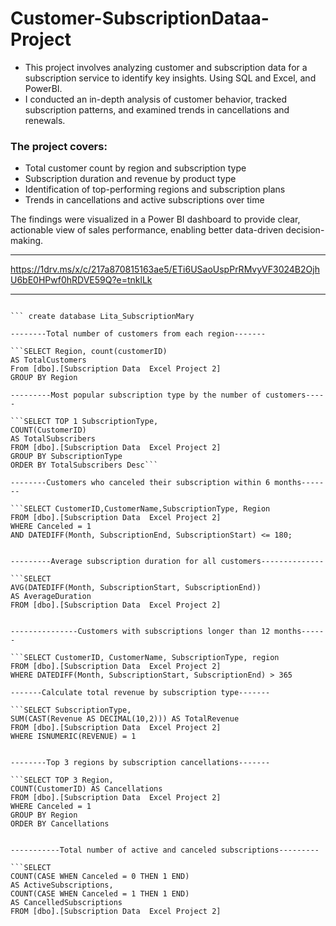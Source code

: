 # Customer-SubscriptionDataa-Project
* This project involves analyzing customer and subscription data for a subscription service to identify key insights. Using SQL and Excel, and PowerBI.
*  I conducted an in-depth analysis of customer behavior, tracked subscription patterns, and examined trends in cancellations and renewals.

  ### The project covers:
* Total customer count by region and subscription type
*  Subscription duration and revenue by product type
*  Identification of top-performing regions and subscription plans
*  Trends in cancellations and active subscriptions over time

The findings were visualized in a Power BI dashboard to provide clear, actionable view of sales performance, enabling better data-driven decision-making.


----
https://1drv.ms/x/c/217a870815163ae5/ETi6USaoUspPrRMvyVF3024B2OjhU6bE0HPwf0hRDVE59Q?e=tnklLk

----------
``` select * from [dbo].[Subscription Data  Excel Project 2]

``` create database Lita_SubscriptionMary

--------Total number of customers from each region-------

```SELECT Region, count(customerID)
AS TotalCustomers
From [dbo].[Subscription Data  Excel Project 2]
GROUP BY Region

---------Most popular subscription type by the number of customers-----

```SELECT TOP 1 SubscriptionType,
COUNT(CustomerID) 
AS TotalSubscribers
FROM [dbo].[Subscription Data  Excel Project 2]
GROUP BY SubscriptionType
ORDER BY TotalSubscribers Desc```

--------Customers who canceled their subscription within 6 months-------

```SELECT CustomerID,CustomerName,SubscriptionType, Region
FROM [dbo].[Subscription Data  Excel Project 2]
WHERE Canceled = 1 
AND DATEDIFF(Month, SubscriptionEnd, SubscriptionStart) <= 180;


---------Average subscription duration for all customers--------------

```SELECT
AVG(DATEDIFF(Month, SubscriptionStart, SubscriptionEnd))
AS AverageDuration 
FROM [dbo].[Subscription Data  Excel Project 2]


---------------Customers with subscriptions longer than 12 months------

```SELECT CustomerID, CustomerName, SubscriptionType, region
FROM [dbo].[Subscription Data  Excel Project 2]
WHERE DATEDIFF(Month, SubscriptionStart, SubscriptionEnd) > 365

-------Calculate total revenue by subscription type-------

```SELECT SubscriptionType,
SUM(CAST(Revenue AS DECIMAL(10,2))) AS TotalRevenue
FROM [dbo].[Subscription Data  Excel Project 2]
WHERE ISNUMERIC(REVENUE) = 1


--------Top 3 regions by subscription cancellations-------

```SELECT TOP 3 Region,
COUNT(CustomerID) AS Cancellations
FROM [dbo].[Subscription Data  Excel Project 2]
WHERE Canceled = 1
GROUP BY Region
ORDER BY Cancellations


-----------Total number of active and canceled subscriptions---------

```SELECT
COUNT(CASE WHEN Canceled = 0 THEN 1 END) 
AS ActiveSubscriptions,
COUNT(CASE WHEN Canceled = 1 THEN 1 END) 
AS CancelledSubscriptions
FROM [dbo].[Subscription Data  Excel Project 2]



